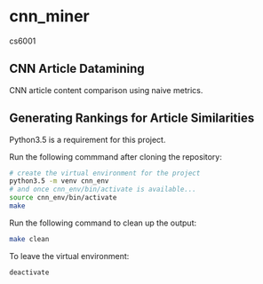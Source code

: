 # cnn_miner
cs6001 

## CNN Article Datamining

CNN article content comparison using naive metrics.

## Generating Rankings for Article Similarities

Python3.5 is a requirement for this project.

Run the following commmand after cloning the repository:

```bash
# create the virtual environment for the project
python3.5 -m venv cnn_env
# and once cnn_env/bin/activate is available...
source cnn_env/bin/activate
make
```

Run the following command to clean up the output:

```bash
make clean
```

To leave the virtual environment:

```bash
deactivate
```
